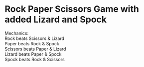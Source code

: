 # Rock Paper Scissors Game with added Lizard and Spock

Mechanics:<br />
    Rock beats Scissors & Lizard <br />
    Paper beats Rock & Spock <br />
    Scissors beats Paper & Lizard <br />
    Lizard beats Paper & Spock <br />
    Spock beats Rock & Scissors
